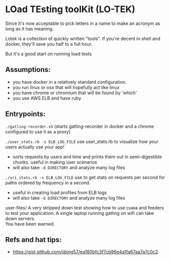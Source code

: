 # LOad TEsting toolKit (LO-TEK)

Since it's now acceptable to pick letters in a name to make an acronym as long as it has meaning.

Lotek is a collection of quickly written "tools".  If you're decent in shell and docker, they'll save you half to a full hour.

But it's a good start on running load tests

## Assumptions:
 - you have docker in a relatively standard configuration.
 - you run linux or osx that will hopefully act like linux
 - you have chrome or chromium that will be found by 'which'
 - you use AWS ELB and have ruby



## Entrypoints:

`./gatling-recorder.sh` (starts gatling-recorder in docker and a chrome configured to use it as a proxy)

`./user_stats.rb -s ELB_LOG_FILE` use user_stats.rb to visualize how your users actually use your app!
  - sorts requests by users and time and prints them out in semi-digestible chunks. useful in making user scenarios
  - will also take `-d DIRECTORY` and analyze many log files

`./uri_stats.rb -s ELB_LOG_FILE` use to get stats on requests per second for paths ordered by frequency in a second.
  - useful in creating load profiles from ELB logs
  - will also take `-d DIRECTORY` and analyze many log files

user-files/ 
A very stripped down test showing how to use cuwa and feeders to test your application.  A single laptop running gatling on wifi can take down servers.  
  You have been warned.






## Refs and hat tips:

- https://gist.github.com/jibing57/ea180bfc3f7cb96e4a1fa67aa7a7c0c2
